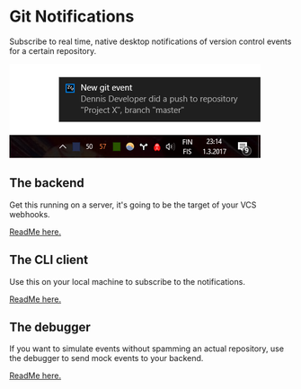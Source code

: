 # Git Notifications
Subscribe to real time, native desktop notifications of
version control events for a certain repository.

![Screenshot](/screenshot.png?raw=true "Screenshot")

## The backend
Get this running on a server, it's going to be the target of
your VCS webhooks.

[ReadMe here.](https://github.com/ThePaavero/git-notifications/blob/master/backend/README.md)

## The CLI client
Use this on your local machine to subscribe to the notifications.

[ReadMe here.](https://github.com/ThePaavero/git-notifications/blob/master/node-client/README.md)

## The debugger
If you want to simulate events without spamming an actual
repository, use the debugger to send mock events to your backend.

[ReadMe here.](https://github.com/ThePaavero/git-notifications/blob/master/debugger/README.md)
